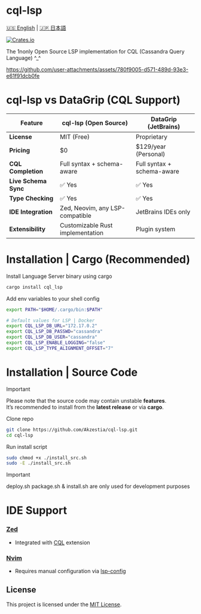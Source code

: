 # cql-lsp

[🇺🇸 English](README.md) | [🇯🇵 日本語](README_jap.md)

[![Crates.io](https://img.shields.io/crates/v/cql_lsp.svg)](https://crates.io/crates/cql_lsp)

The 1nonly Open Source LSP implementation for CQL (Cassandra Query Language) ^_^

https://github.com/user-attachments/assets/780f9005-d571-489d-93e3-e61f91dcb0fe

# cql-lsp vs DataGrip (CQL Support)

| Feature                | cql-lsp (Open Source)              | DataGrip (JetBrains)            |
|------------------------|------------------------------------|----------------------------------|
| **License**            | MIT (Free)                         | Proprietary                      |
| **Pricing**            | $0                                 | $129/year (Personal)             |
| **CQL Completion**     | Full syntax + schema-aware         | Full syntax + schema-aware       |
| **Live Schema Sync**   | ✅ Yes                             | ✅ Yes                           |
| **Type Checking**      | ✅ Yes                             | ✅ Yes                           |
| **IDE Integration**    | Zed, Neovim, any LSP-compatible    | JetBrains IDEs only              |
| **Extensibility**      | Customizable Rust implementation   | Plugin system                    |

# Installation | Cargo (Recommended)

Install Language Server binary using cargo
```sh
cargo install cql_lsp
```

Add env variables to your shell config

```sh
export PATH="$HOME/.cargo/bin:$PATH"

# Default values for LSP | Docker
export CQL_LSP_DB_URL="172.17.0.2"
export CQL_LSP_DB_PASSWD="cassandra"
export CQL_LSP_DB_USER="cassandra"
export CQL_LSP_ENABLE_LOGGING="false"
export CQL_LSP_TYPE_ALIGNMENT_OFFSET="7"
```

# Installation | Source Code

> [!IMPORTANT]
> Please note that the source code may contain unstable **features**. <br/>
> It’s recommended to install from the **latest release** or via **cargo**. <br/>

Clone repo
```sh
git clone https://github.com/Akzestia/cql-lsp.git                                                    
cd cql-lsp
```

Run install script
```sh
sudo chmod +x ./install_src.sh
sudo -E ./install_src.sh
```

> [!IMPORTANT]  
> deploy.sh package.sh & install.sh are only used for development purposes

# IDE Support

### [Zed](https://zed.dev/)
  - Integrated with [CQL](https://zed.dev/extensions?query=CQL) extension <br/>
### [Nvim](https://neovim.io/)
  - Requires manual configuration via [lsp-config](https://neovim.io/doc/user/lsp.html) <br/>

## License

This project is licensed under the [MIT License](LICENSE).
